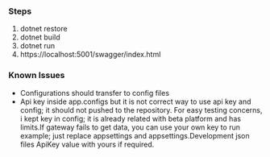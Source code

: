 ### Steps
1. dotnet restore
2. dotnet build
3. dotnet run 
4. https://localhost:5001/swagger/index.html

### Known Issues 
- Configurations should transfer to config files
- Api key inside app.configs but it is not correct way to use api key and config; it should not pushed to the repository. For easy testing concerns, i kept key in config; it is already related with beta platform and has limits.If gateway fails to get data, you can use your own key to run example; just replace appsettings and appsettings.Development json files ApiKey value with yours if required.

